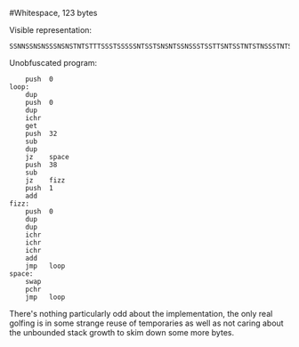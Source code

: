 #Whitespace, 123 bytes

Visible representation:

    SSNNSSNSNSSSNSNSTNTSTTTSSSTSSSSSNTSSTSNSNTSSNSSSTSSTTSNTSSTNTSTNSSSTNTSSSNSSTNSSNSNSSNSTNTSTNTSTNTSTSSSNSNNNSSSNSNTTNSSNSNN

Unobfuscated program:

        push  0
    loop:
        dup
        push  0
        dup
        ichr
        get
        push  32
        sub
        dup
        jz    space
        push  38
        sub
        jz    fizz
        push  1
        add
    fizz:
        push  0
        dup
        dup
        ichr
        ichr
        ichr
        add
        jmp   loop
    space:
        swap
        pchr
        jmp   loop

There's nothing particularly odd about the implementation, the only real golfing is in some strange reuse of temporaries as well as not caring about the unbounded stack growth to skim down some more bytes.